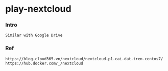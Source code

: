 # play-nextcloud
### Intro
    Similar with Google Drive
### Ref
    https://blog.cloud365.vn/nextcloud/nextcloud-p1-cai-dat-tren-centos7/
    https://hub.docker.com/_/nextcloud
